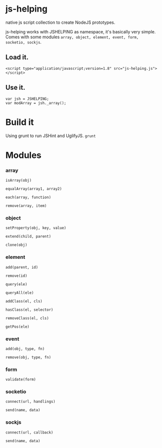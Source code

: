 # js-helping

native js script collection to create NodeJS prototypes.

js-helping works with JSHELPING as namespace, it's basically very simple. 
Comes with some modules `array, object, element, event, form, socketio, sockjs`.

## Load it.

    <script type="application/javascript;version=1.8" src="js-helping.js"></script>

## Use it.

    var jsh = JSHELPING;
    var modArray = jsh._array();

# Build it

Using grunt to run JSHint and UglifyJS. `grunt`

# Modules

### array
`isArray(obj)`

`equalArray(array1, array2)`

`each(array, function)`

`remove(array, item)`

### object
`setProperty(obj, key, value)`

`extend(child, parent)`

`clone(obj)`

### element
`add(parent, id)`

`remove(id)`

`query(ele)`

`queryAll(ele)`

`addClass(el, cls)`

`hasClass(el, selector)`

`removeClass(el, cls)`

`getPos(ele)`

### event
`add(obj, type, fn)`

`remove(obj, type, fn)`

### form
`validate(form)`

### socketio
`connect(url, handlings)`

`send(name, data)`

### sockjs
`connect(url, callback)`

`send(name, data)`
